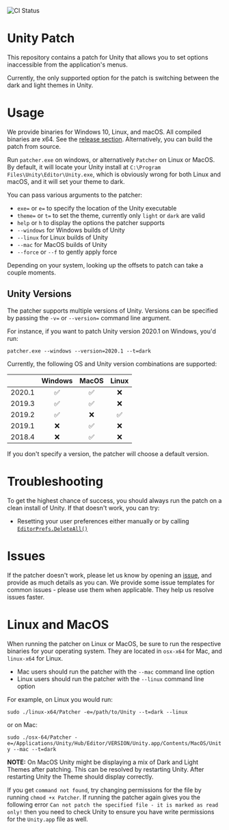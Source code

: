 ![CI Status](https://github.com/aevitas/unity-patch/workflows/CI/badge.svg)

Unity Patch
===========

This repository contains a patch for Unity that allows you to set options inaccessible from the application's menus.

Currently, the only supported option for the patch is switching between the dark and light themes in Unity.

Usage
=====

We provide binaries for Windows 10, Linux, and macOS. All compiled binaries are x64.
See the [release section](https://github.com/aevitas/unity-patch/releases).
Alternatively, you can build the patch from source.

Run `patcher.exe` on windows, or alternatively `Patcher` on Linux or MacOS. By default, it will locate your Unity install
at `C:\Program Files\Unity\Editor\Unity.exe`, which is obviously wrong for both Linux and macOS, and it will set your theme to dark.

You can pass various arguments to the patcher:

* `exe=` or `e=` to specify the location of the Unity executable
* `theme=` or `t=` to set the theme, currently only `light` or `dark` are valid
* `help` or `h` to display the options the patcher supports
* `--windows` for Windows builds of Unity
* `--linux` for Linux builds of Unity
* `--mac` for MacOS builds of Unity
* `--force` or `--f` to gently apply force

Depending on your system, looking up the offsets to patch can take a couple moments.

Unity Versions
--------------

The patcher supports multiple versions of Unity. Versions can be specified by passing the `-v=` or `--version=` command line argument.

For instance, if you want to patch Unity version 2020.1 on Windows, you'd run:

```
patcher.exe --windows --version=2020.1 --t=dark
```

Currently, the following OS and Unity version combinations are supported:

|        | Windows            | MacOS              | Linux              |
|--------|:------------------:|:------------------:|:------------------:|
| 2020.1 | :white_check_mark: | :white_check_mark: |         :x:        |
| 2019.3 | :white_check_mark: | :white_check_mark: |         :x:        |
| 2019.2 | :white_check_mark: |         :x:        | :white_check_mark: |
| 2019.1 |         :x:        | :white_check_mark: |         :x:        | 
| 2018.4 |         :x:        | :white_check_mark: |         :x:        |

If you don't specify a version, the patcher will choose a default version.

Troubleshooting
===============

To get the highest chance of success, you should always run the patch on a clean install of Unity. If that doesn't work, you can try:

* Resetting your user preferences either manually or by calling [`EditorPrefs.DeleteAll()`](https://github.com/aevitas/unity-patch/issues/17#issuecomment-592070343)

Issues
======

If the patcher doesn't work, please let us know by opening an [issue](https://github.com/aevitas/unity-patch/issues), and provide as much details as you can. We provide some issue templates for common issues - please use them when applicable. They help us resolve issues faster.

Linux and MacOS
===============

When running the patcher on Linux or MacOS, be sure to run the respective binaries for your operating system. They are located in `osx-x64` for Mac, and `linux-x64` for Linux.

* Mac users should run the patcher with the `--mac` command line option
* Linux users should run the patcher with the `--linux` command line option

For example, on Linux you would run:

`sudo ./linux-x64/Patcher -e=/path/to/Unity --t=dark --linux`

or on Mac:

`sudo ./osx-64/Patcher -e=/Applications/Unity/Hub/Editor/VERSION/Unity.app/Contents/MacOS/Unity --mac --t=dark`

**NOTE:**
On MacOS Unity might be displaying a mix of Dark and Light Themes after patching. This can be resolved by restarting Unity. After restarting Unity the Theme should display correctly.

If you get `command not found`, try changing permissions for the file by running `chmod +x Patcher`. If running the patcher again gives you the following error `Can not patch the specified file - it is marked as read only!` then you need to check Unity to ensure you have write permissions for the `Unity.app` file as well.
